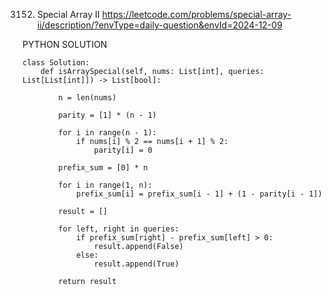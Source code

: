 3152. Special Array II
https://leetcode.com/problems/special-array-ii/description/?envType=daily-question&envId=2024-12-09

PYTHON SOLUTION

```
class Solution:
    def isArraySpecial(self, nums: List[int], queries: List[List[int]]) -> List[bool]:
       
        n = len(nums)

        parity = [1] * (n - 1)

        for i in range(n - 1):
            if nums[i] % 2 == nums[i + 1] % 2: 
                parity[i] = 0
        
        prefix_sum = [0] * n
        
        for i in range(1, n):
            prefix_sum[i] = prefix_sum[i - 1] + (1 - parity[i - 1])  
        
        result = []

        for left, right in queries:
            if prefix_sum[right] - prefix_sum[left] > 0: 
                result.append(False)
            else:
                result.append(True)
        
        return result

```

